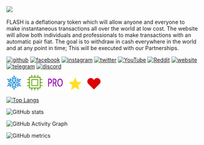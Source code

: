 ![](https://scontent.fjsr11-1.fna.fbcdn.net/v/t39.30808-6/275227449_132975299265417_913801279689392058_n.jpg?stp=dst-jpg_p843x403&_nc_cat=107&ccb=1-5&_nc_sid=8bfeb9&_nc_eui2=AeEvIFOVJO9a-hdj5VAm3quhsMm6jo-6YEywybqOj7pgTEWxAHMgPUD0oKMAa-0YDclRBu2TZ01LsbdUyG3RiJ27&_nc_ohc=kukCTOHwcjEAX_K7TK7&_nc_ht=scontent.fjsr11-1.fna&oh=00_AT-1oReEBMEdrbbbua4w16dzcqt2VbX7AfKkd83_wj4fsQ&oe=625F22AC)

FLASH is a deflationary token which will allow anyone and everyone to make instantaneous transactions all over the world at low cost. The website will allow both individuals and professionals to make transactions with an automatic pair fiat. The goal is to withdraw in cash everywhere in the world and at any point in time; This will be executed with our Partnerships.​



[<img src='https://cdn.jsdelivr.net/npm/simple-icons@3.0.1/icons/github.svg' alt='github' height='40'>](https://github.com/FlashTechnologiesOff)  [<img src='https://cdn.jsdelivr.net/npm/simple-icons@3.0.1/icons/facebook.svg' alt='facebook' height='40'>](https://www.facebook.com/https://www.facebook.com/flashtechnologiesoff)  [<img src='https://cdn.jsdelivr.net/npm/simple-icons@3.0.1/icons/instagram.svg' alt='instagram' height='40'>](https://www.instagram.com/https://instagram.com/flash_token_off/)  [<img src='https://cdn.jsdelivr.net/npm/simple-icons@3.0.1/icons/twitter.svg' alt='twitter' height='40'>](https://twitter.com/https://twitter.com/Flash_Techno_Of)  [<img src='https://cdn.jsdelivr.net/npm/simple-icons@3.0.1/icons/youtube.svg' alt='YouTube' height='40'>](https://www.youtube.com/channel/https://www.youtube.com/channel/UCbNApPsnWrYixnri4hwUUyA)  [<img src='https://cdn.jsdelivr.net/npm/simple-icons@3.0.1/icons/reddit.svg' alt='Reddit' height='40'>](https://www.reddit.com/user/https://www.reddit.com/r/FlashTechnologies/)  [<img src='https://cdn.jsdelivr.net/npm/simple-icons@3.0.1/icons/icloud.svg' alt='website' height='40'>](https://www.flash-token.com/index.php/en/)  [<img src='https://cdn.jsdelivr.net/npm/simple-icons@3.0.1/icons/telegram.svg' alt='telegram' height='40'>](https://t.me/flashtokenenglish)  [<img src='https://cdn.jsdelivr.net/npm/simple-icons@3.0.1/icons/discord.svg' alt='discord' height='40'>](https://discord.gg/Eq9j8JCw)  

<a href='https://archiveprogram.github.com/'><img src='https://raw.githubusercontent.com/acervenky/animated-github-badges/master/assets/acbadge.gif' width='40' height='40'></a> <a href='https://docs.github.com/en/developers'><img src='https://raw.githubusercontent.com/acervenky/animated-github-badges/master/assets/devbadge.gif' width='40' height='40'></a> <a href='https://github.com/pricing'><img src='https://raw.githubusercontent.com/acervenky/animated-github-badges/master/assets/pro.gif' width='40' height='40'></a> <a href='https://stars.github.com/'><img src='https://raw.githubusercontent.com/acervenky/animated-github-badges/master/assets/starbadge.gif' width='35' height='35'></a> <a href='https://docs.github.com/en/github/supporting-the-open-source-community-with-github-sponsors'><img src='https://raw.githubusercontent.com/acervenky/animated-github-badges/master/assets/sponsorbadge.gif' width='35' height='35'></a> 

[![Top Langs](https://github-readme-stats.vercel.app/api/top-langs/?username=FlashTechnologiesOff)](https://github.com/anuraghazra/github-readme-stats)

![GitHub stats](https://github-readme-stats.vercel.app/api?username=FlashTechnologiesOff&show_icons=true&count_private=true)  

![GitHub Activity Graph](https://activity-graph.herokuapp.com/graph?username=FlashTechnologiesOff)  

![GitHub metrics](https://metrics.lecoq.io/FlashTechnologiesOff)  

